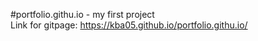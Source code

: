 #portfolio.githu.io - my first project 
<br>
Link for gitpage: https://kba05.github.io/portfolio.githu.io/
